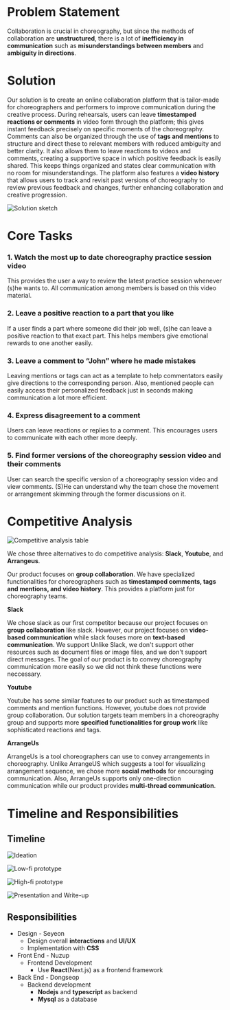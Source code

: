 # Problem Statement

Collaboration is crucial in choreography, but since the methods of collaboration are **unstructured**, there is a lot of **inefficiency in communication** such as **misunderstandings between members** and **ambiguity in directions**.

# Solution

Our solution is to create an online collaboration platform that is tailor-made for choreographers and performers to improve communication during the creative process. During rehearsals, users can leave **timestamped reactions or comments** in video form through the platform; this gives instant feedback precisely on specific moments of the choreography. Comments can also be organized through the use of **tags and mentions** to structure and direct these to relevant members with reduced ambiguity and better clarity. It also allows them to leave reactions to videos and comments, creating a supportive space in which positive feedback is easily shared. This keeps things organized and states clear communication with no room for misunderstandings. The platform also features a **video history** that allows users to track and revisit past versions of choreography to review previous feedback and changes, further enhancing collaboration and creative progression.

![Solution sketch](./images/sketch.png)

# Core Tasks

### 1. Watch the most up to date choreography practice session video

This provides the user a way to review the latest practice session whenever (s)he wants to. All communication among members is based on this video material.

### 2. Leave a positive reaction to a part that you like

If a user finds a part where someone did their job well, (s)he can leave a positive reaction to that exact part. This helps members give emotional rewards to one another easily.

### 3. Leave a comment to “John” where he made mistakes

Leaving mentions or tags can act as a template to help commentators easily give directions to the corresponding person. Also, mentioned people can easily access their personalized feedback just in seconds making communication a lot more efficient.

### 4. Express disagreement to a comment

Users can leave reactions or replies to a comment. This encourages users to communicate with each other more deeply.

### 5. Find former versions of the choreography session video and their comments

User can search the specific version of a choreography session video and view comments. (S)He can understand why the team chose the movement or arrangement skimming through the former discussions on it.

# Competitive Analysis

![Competitive analysis table](./images/competitive_analysis.png)

We chose three alternatives to do competitive analysis: **Slack**, **Youtube**, and **Arrangeus**.

Our product focuses on **group collaboration**. We have specialized functionalities for choreographers such as **timestamped comments, tags and mentions, and video history**. This provides a platform just for choreography teams.

**Slack**

We chose slack as our first competitor because our project focuses on **group collaboration** like slack. However, our project focuses on **video-based communication** while slack fouses more on **text-based communication**. We support Unlike Slack, we don't support other resources such as document files or image files, and we don't support direct messages. The goal of our product is to convey choreography communication more easily so we did not think these functions were neccessary.

**Youtube**

Youtube has some similar features to our product such as timestamped comments and mention functions. However, youtube does not provide group collaboration. Our solution targets team members in a choreography group and supports more **specified functionalities for group work** like sophisticated reactions and tags.

**ArrangeUs**

ArrangeUs is a tool choreographers can use to convey arrangements in choreography. Unlike ArrangeUS which suggests a tool for visualizing arrangement sequence, we chose more **social methods** for encouraging communication. Also, ArrangeUs supports only one-direction communication while our product provides **multi-thread communication**.

# Timeline and Responsibilities

## Timeline

![Ideation](./images/timeline_ideation.png)

![Low-fi prototype](./images/timeline_lofi_proto.png)

![High-fi prototype](./images/timeline_hifi_proto.png)

![Presentation and Write-up](./images/timeline_presentation.png)

## Responsibilities

- Design - Seyeon
  - Design overall **interactions** and **UI/UX**
  - Implementation with **CSS**
- Front End - Nuzup
  - Frontend Development
    - Use **React**(Next.js) as a frontend framework
- Back End - Dongseop
  - Backend development
    - **Nodejs** and **typescript** as backend
    - **Mysql** as a database
